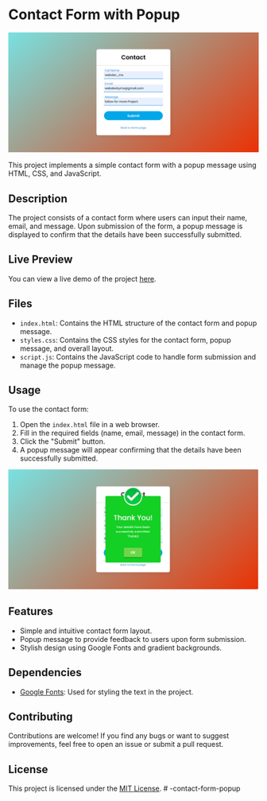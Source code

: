 # Contact Form with Popup

![Contact Form Before Popup](<images/before popup message.png>)

This project implements a simple contact form with a popup message using HTML, CSS, and JavaScript.

## Description

The project consists of a contact form where users can input their name, email, and message. Upon submission of the form, a popup message is displayed to confirm that the details have been successfully submitted.

## Live Preview

You can view a live demo of the project [here](https://webdev-ms.github.io/contact-form-popup/).

## Files

- `index.html`: Contains the HTML structure of the contact form and popup message.
- `styles.css`: Contains the CSS styles for the contact form, popup message, and overall layout.
- `script.js`: Contains the JavaScript code to handle form submission and manage the popup message.

## Usage

To use the contact form:

1. Open the `index.html` file in a web browser.
2. Fill in the required fields (name, email, message) in the contact form.
3. Click the "Submit" button.
4. A popup message will appear confirming that the details have been successfully submitted.

![Contact Form After Popup](<images/after popup message.png>)

## Features

- Simple and intuitive contact form layout.
- Popup message to provide feedback to users upon form submission.
- Stylish design using Google Fonts and gradient backgrounds.

## Dependencies

- [Google Fonts](https://fonts.google.com/): Used for styling the text in the project.

## Contributing

Contributions are welcome! If you find any bugs or want to suggest improvements, feel free to open an issue or submit a pull request.

## License

This project is licensed under the [MIT License](LICENSE).
#   - c o n t a c t - f o r m - p o p u p 
 
 
